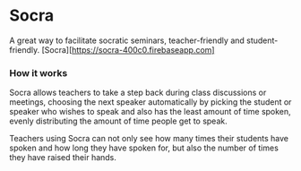 # Socra
A great way to facilitate socratic seminars, teacher-friendly and student-friendly. [Socra][https://socra-400c0.firebaseapp.com]

### How it works
Socra allows teachers to take a step back during class discussions or meetings, choosing the next speaker automatically by picking the student or speaker who wishes to speak and also has the least amount of time spoken, evenly distributing the amount of time people get to speak.

Teachers using Socra can not only see how many times their students have spoken and how long they have spoken for, but also the number of times they have raised their hands.
